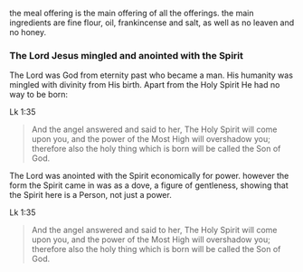 the meal offering is the main offering of all the offerings. the main ingredients are fine flour, oil, frankincense and salt, as well as no leaven and no honey.

### The Lord Jesus mingled and anointed with the Spirit

The Lord was God from eternity past who became a man. His humanity was mingled with
divinity from His birth. Apart from the Holy Spirit He had no way to be born:

Lk 1:35
> And the angel answered and said to her, The Holy Spirit will come upon you, and the power of the Most High will overshadow you; therefore also the holy thing which is born will be called the Son of God.

The Lord was anointed with the Spirit economically for power. however the form the
Spirit came in was as a dove, a figure of gentleness, showing that the Spirit here
is a Person, not just a power.

Lk 1:35
> And the angel answered and said to her, The Holy Spirit will come upon you, and the power of the Most High will overshadow you; therefore also the holy thing which is born will be called the Son of God.

